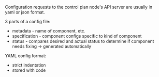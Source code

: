 Configuration requests to the control plan node's API server are usually in yaml or json format.

3 parts of a config file:
- metadata - name of component, etc.
- specification - component configs specific to kind of component
- status - compares desired and actual status to determine if component needs fixing -> generated automatically

YAML config format:
- strict indentation
- stored with code
